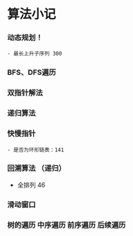 # 算法小记

### 动态规划！
    - 最长上升子序列 300
### BFS、DFS遍历

### 双指针解法

### 递归算法

### 快慢指针
    - 是否为环形链表：141

### 回溯算法 （递归）
 - 全排列 46

### 滑动窗口

### 树的遍历 中序遍历 前序遍历 后续遍历